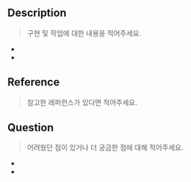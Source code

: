## Description

> 구현 및 작업에 대한 내용을 적어주세요.

- 
- 



## Reference

> 참고한 레퍼런스가 있다면 적어주세요.


## Question

> 어려웠던 점이 있거나 더 궁금한 점에 대해 적어주세요.

- 
-
